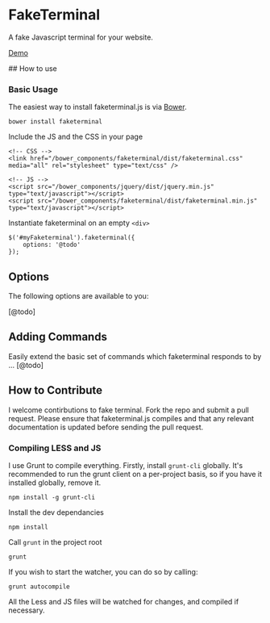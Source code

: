 # FakeTerminal

A fake Javascript terminal for your website.

[Demo](http://hellopablo.github.io/faketerminal/)


## How to use

### Basic Usage

The easiest way to install faketerminal.js is via [Bower](http://bower.io).

    bower install faketerminal

Include the JS and the CSS in your page

    <!-- CSS -->
    <link href="/bower_components/faketerminal/dist/faketerminal.css" media="all" rel="stylesheet" type="text/css" />

    <!-- JS -->
    <script src="/bower_components/jquery/dist/jquery.min.js" type="text/javascript"></script>
    <script src="/bower_components/faketerminal/dist/faketerminal.min.js" type="text/javascript"></script>

Instantiate faketerminal on an empty `<div>`

    $('#myFaketerminal').faketerminal({
        options: '@todo'
    });


## Options

The following options are available to you:

[@todo]


## Adding Commands

Easily extend the basic set of commands which faketerminal responds to by ... [@todo]


## How to Contribute

I welcome contirbutions to fake terminal. Fork the repo and submit a pull request. Please ensure that faketerminal.js
compiles and that any relevant documentation is updated before sending the pull request.

### Compiling LESS and JS

I use Grunt to compile everything. Firstly, install `grunt-cli` globally. It's recommended to run the grunt client on a
per-project basis, so if you have it installed globally, remove it.

    npm install -g grunt-cli

Install the dev dependancies

    npm install

Call `grunt` in the project root

    grunt

If you wish to start the watcher, you can do so by calling:

    grunt autocompile

All the Less and JS files will be watched for changes, and compiled if necessary.